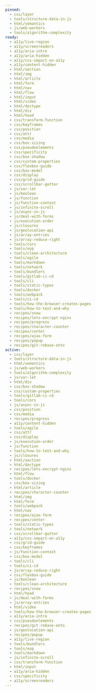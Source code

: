 ```yaml
---
pinned:
  - css/layer
  - tools/structure-data-in-js
  - html/semantics
  - js/web-workers
  - tools/algorithm-complexity
ready:
  - a11y/live-region
  - a11y/screenreaders
  - a11y/aria-intro
  - a11y/aria-hidden
  - a11y/css-impact-on-a11y
  - a11y/content-hidden
  - html/section
  - html/img
  - html/article
  - html/form
  - html/nav
  - html/flow
  - html/input
  - html/video
  - html/doctype
  - html/div
  - html/head
  - css/transform-function
  - css/keyframes
  - css/position
  - css/attr
  - css/media
  - css/box-sizing
  - css/pseudoelements
  - css/specificity
  - css/box-shadow
  - css/custom-properties
  - css/flexbox-guide
  - css/box-model
  - css/display
  - css/grid-guide
  - css/scrollbar-gutter
  - js/var-let
  - js/boolean
  - js/function
  - js/function-context
  - js/infinite-scroll
  - js/async-in-js
  - js/deal-with-forms
  - js/execution-order
  - js/closures
  - js/geolocation-api
  - js/array-entries
  - js/array-reduce-right
  - tools/cors
  - tools/oop
  - tools/clean-architecture
  - tools/agile
  - tools/markdown
  - tools/network
  - tools/bundlers
  - tools/gitlab-ci-cd
  - tools/cli
  - tools/static-types
  - tools/docker
  - tools/webpack
  - tools/ci-cd
  - tools/how-the-browser-creates-pages
  - tools/how-to-test-and-why
  - recipes/snow
  - recipes/lets-encrypt-nginx
  - recipes/progress
  - recipes/character-counter
  - recipes/center
  - recipes/ajax-form
  - recipes/popup
  - recipes/git-rebase-onto
active:
  - css/layer
  - tools/structure-data-in-js
  - html/semantics
  - js/web-workers
  - tools/algorithm-complexity
  - js/var-let
  - html/div
  - css/box-shadow
  - css/custom-properties
  - tools/gitlab-ci-cd
  - tools/cors
  - js/async-in-js
  - css/position
  - css/media
  - recipes/progress
  - a11y/content-hidden
  - tools/agile
  - css/attr
  - css/display
  - js/execution-order
  - js/function
  - tools/how-to-test-and-why
  - js/closures
  - html/section
  - html/doctype
  - recipes/lets-encrypt-nginx
  - html/flow
  - tools/docker
  - css/box-sizing
  - html/article
  - recipes/character-counter
  - html/img
  - html/form
  - tools/webpack
  - html/nav
  - recipes/ajax-form
  - recipes/center
  - tools/static-types
  - tools/network
  - css/scrollbar-gutter
  - a11y/css-impact-on-a11y
  - css/grid-guide
  - css/keyframes
  - js/function-context
  - css/box-model
  - tools/cli
  - tools/ci-cd
  - js/array-reduce-right
  - css/flexbox-guide
  - js/boolean
  - tools/clean-architecture
  - recipes/snow
  - html/head
  - js/deal-with-forms
  - js/array-entries
  - html/video
  - tools/how-the-browser-creates-pages
  - a11y/aria-intro
  - css/pseudoelements
  - recipes/git-rebase-onto
  - js/geolocation-api
  - recipes/popup
  - a11y/live-region
  - tools/bundlers
  - tools/oop
  - tools/markdown
  - js/infinite-scroll
  - css/transform-function
  - html/input
  - a11y/aria-hidden
  - css/specificity
  - a11y/screenreaders
---
```


